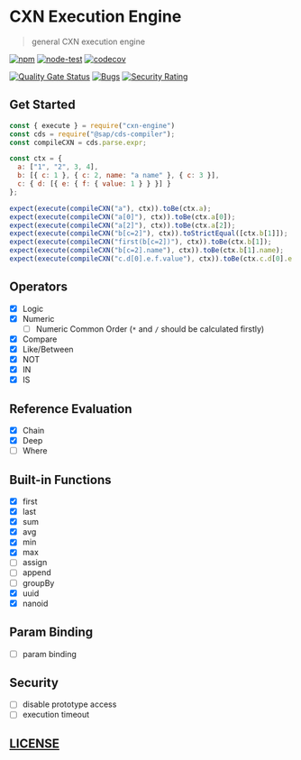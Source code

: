 # CXN Execution Engine

> general CXN execution engine

[![npm](https://img.shields.io/npm/v/cxn-engine)](https://www.npmjs.com/package/cxn-engine)
[![node-test](https://github.com/Soontao/cxn-engine/actions/workflows/nodejs.yml/badge.svg)](https://github.com/Soontao/cxn-engine/actions/workflows/nodejs.yml)
[![codecov](https://codecov.io/gh/Soontao/cxn-engine/branch/main/graph/badge.svg?token=qNex2ly3RN)](https://codecov.io/gh/Soontao/cxn-engine)

[![Quality Gate Status](https://sonarcloud.io/api/project_badges/measure?project=Soontao_cxn-engine&metric=alert_status)](https://sonarcloud.io/summary/new_code?id=Soontao_cxn-engine)
[![Bugs](https://sonarcloud.io/api/project_badges/measure?project=Soontao_cxn-engine&metric=bugs)](https://sonarcloud.io/summary/new_code?id=Soontao_cxn-engine)
[![Security Rating](https://sonarcloud.io/api/project_badges/measure?project=Soontao_cxn-engine&metric=security_rating)](https://sonarcloud.io/summary/new_code?id=Soontao_cxn-engine)

## Get Started

```js
const { execute } = require("cxn-engine")
const cds = require("@sap/cds-compiler");
const compileCXN = cds.parse.expr;

const ctx = {
  a: ["1", "2", 3, 4],
  b: [{ c: 1 }, { c: 2, name: "a name" }, { c: 3 }],
  c: { d: [{ e: { f: { value: 1 } } }] }
};

expect(execute(compileCXN("a"), ctx)).toBe(ctx.a);
expect(execute(compileCXN("a[0]"), ctx)).toBe(ctx.a[0]);
expect(execute(compileCXN("a[2]"), ctx)).toBe(ctx.a[2]);
expect(execute(compileCXN("b[c=2]"), ctx)).toStrictEqual([ctx.b[1]]);
expect(execute(compileCXN("first(b[c=2])"), ctx)).toBe(ctx.b[1]);
expect(execute(compileCXN("b[c=2].name"), ctx)).toBe(ctx.b[1].name);
expect(execute(compileCXN("c.d[0].e.f.value"), ctx)).toBe(ctx.c.d[0].e.f.value);
```

## Operators

- [x] Logic
- [x] Numeric
  - [ ] Numeric Common Order (`*` and `/` should be calculated firstly)  
- [x] Compare
- [x] Like/Between
- [x] NOT
- [x] IN
- [x] IS

## Reference Evaluation

- [x] Chain
- [x] Deep
- [ ] Where

## Built-in Functions

- [x] first
- [x] last
- [x] sum
- [x] avg
- [x] min
- [x] max
- [ ] assign
- [ ] append
- [ ] groupBy
- [x] uuid
- [x] nanoid

## Param Binding

- [ ] param binding

## Security

- [ ] disable prototype access
- [ ] execution timeout

## [LICENSE](./LICENSE)
